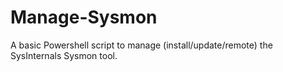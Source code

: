 # Manage-Sysmon
A basic Powershell script to manage (install/update/remote) the SysInternals Sysmon tool.
